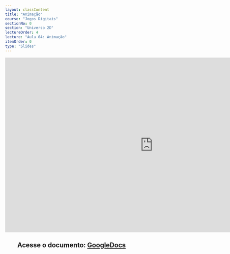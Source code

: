 ```yaml
---
layout: classContent
title: "Animação"
course: "Jogos Digitais"
sectionNo: 0
section: "Universo 2D"
lectureOrder: 4
lecture: "Aula 04: Animação"
itemOrder: 0
type: "Slides"
---
```


<iframe src="https://docs.google.com/presentation/d/e/2PACX-1vQhXewIOG9xRrSak-AueWVRinPwlgquNdmSE7TPLcKKQnsP8JDM3oQUBeFIrqrvBjZy0F9833syHbfi/embed?start=false&loop=false&delayms=3000" frameborder="0" width="960" height="569" allowfullscreen="true" mozallowfullscreen="true" webkitallowfullscreen="true"></iframe>

## &nbsp;&nbsp;&nbsp;&nbsp;&nbsp;&nbsp;&nbsp;&nbsp;Acesse o documento: [GoogleDocs](https://docs.google.com/presentation/d/1nLmdCzZ6A33z5HXVx9or1RceTYeDg-NOMSZmL7QzTe0/preview?rm=minimal&usp=sharing)
